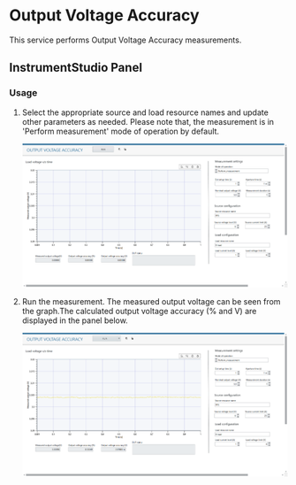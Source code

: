 # Output Voltage Accuracy
This service performs Output Voltage Accuracy measurements.

## InstrumentStudio Panel

### Usage

1. Select the appropriate source and load resource names and update other parameters as needed. Please note that, the measurement is in 'Perform measurement' mode of operation by default.

   ![alt text](meas-images/out-volt-accuracy-config.png)

2. Run the measurement. The measured output voltage can be seen from the graph.The calculated output voltage accuracy (% and V) are displayed in the panel below.
   
   ![alt text](meas-images/out-volt-accuracy-meas-results.png)




